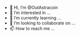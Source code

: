 - 👋 Hi, I’m @OutAstracoin
- 👀 I’m interested in ...
- 🌱 I’m currently learning ...
- 💞️ I’m looking to collaborate on ...
- 📫 How to reach me ...

<!---
OutAstracoin/OutAstracoin is a ✨ special ✨ repository because its `README.md` (this file) appears on your GitHub profile.
You can click the Preview link to take a look at your changes.
--->
